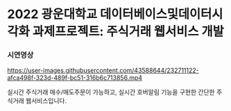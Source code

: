 # 2022 광운대학교 데이터베이스및데이터시각화 과제프로젝트: 주식거래 웹서비스 개발
### 시연영상

https://user-images.githubusercontent.com/43588644/232711122-afca498f-323d-489f-bc51-316b6c713856.mp4

실시간 주식거래 매수/매도주문이 가능하고, 실시간 호버알림 기능을 구현한 간단한 주식거래 웹서비스입니다.
